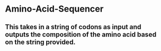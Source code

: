 # Amino-Acid-Sequencer

## This takes in a string of codons as input and outputs the composition of the amino acid based on the string provided.

